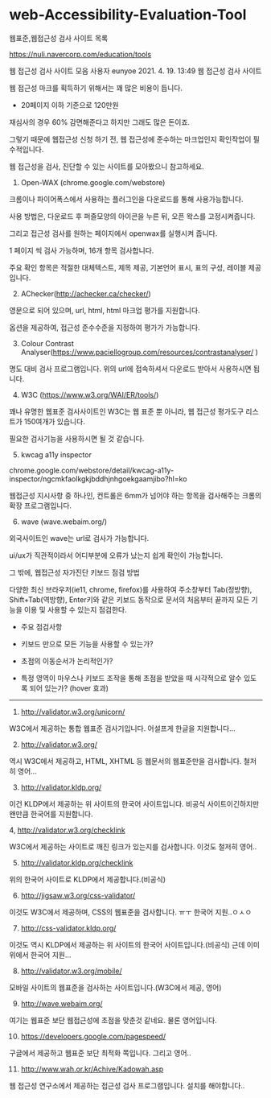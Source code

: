 # web-Accessibility-Evaluation-Tool
웹표준,웹접근성 검사 사이트 목록



https://nuli.navercorp.com/education/tools


웹 접근성 검사 사이트 모음
사용자 eunyoe 2021. 4. 19. 13:49
웹 접근성 검사 사이트

웹 접근성 마크를 획득하기 위해서는 꽤 많은 비용이 듭니다.

* 20페이지 이하 기준으로 120만원

재심사의 경우 60% 감면해준다고 하지만 그래도 많은 돈이죠.

그렇기 때문에 웹접근성 신청 하기 전, 웹 접근성에 준수하는 마크업인지 확인작업이 필수적입니다.

웹 접근성을 검사, 진단할 수 있는 사이트를 모아봤으니 참고하세요.

 

 

1. Open-WAX (chrome.google.com/webstore)

 

 

크롬이나 파이어폭스에서 사용하는 플러그인을 다운로드를 통해 사용가능합니다.

 

 

사용 방법은, 다운로드 후 퍼즐모양의 아이콘을 누른 뒤, 오픈 왁스를 고정시켜줍니다.

그리고 접근성 검사를 원하는 페이지에서 openwax를 실행시켜 줍니다.

1 페이지 씩 검사 가능하며, 16개 항목 검사합니다.

주요 확인 항목은 적절한 대체텍스트, 제목 제공, 기본언어 표시, 표의 구성, 레이블 제공입니다.

 

2. AChecker(http://achecker.ca/checker/)

 

 

영문으로 되어 있으며, url, html, html 마크업 평가를 지원합니다.

옵션을 제공하여, 접근성 준수수준을 지정하여 평가가 가능합니다.

 

 

3. Colour Contrast Analyser(https://www.paciellogroup.com/resources/contrastanalyser/ )

 

 

명도 대비 검사 프로그램입니다. 위의 url에 접속하셔서 다운로드 받아서 사용하시면 됩니다.

 

4. W3C (https://www.w3.org/WAI/ER/tools/)

 

 

꽤나 유명한 웹표준 검사사이트인 W3C는 웹 표준 뿐 아니라, 웹 접근성 평가도구 리스트가 150여개가 있습니다.

필요한 검사기능을 사용하시면 될 것 같습니다.

 

5. kwcag a11y inspector

chrome.google.com/webstore/detail/kwcag-a11y-inspector/ngcmkfaolkgkjbddhjnhgoekgaamjibo?hl=ko

 

 

웹접근성 지시사항 중 하나인, 컨트롤은 6mm가 넘어야 하는 항목을 검사해주는 크롬의 확장 프로그램입니다.

 

 

6. wave (wave.webaim.org/)

 

 

외국사이트인 wave는 url로 검사가 가능합니다.

ui/ux가 직관적이라서 어디부분에 오류가 났는지 쉽게 확인이 가능합니다.

 

 
그 밖에, 웹접근성 자가진단
키보드 점검 방법

다양한 최신 브라우저(ie11, chrome, firefox)를 사용하여 주소창부터 Tab(정방향), Shift+Tab(역방향), Enter키와 같은 키보드 동작으로 문서의 처음부터 끝까지 모든 기능을 이용 및 사용할 수 있는지 점검한다.

 

* 주요 점검사항

- 키보드 만으로 모든 기능을 사용할 수 있는가?

- 초점의 이동순서가 논리적인가?

- 특정 영역이 마우스나 키보드 조작을 통해 초점을 받았을 때 시각적으로 알수 있도록 되어 있는가? (hover 효과)



----------------------------------------------------------------------------------------------




1. http://validator.w3.org/unicorn/

W3C에서 제공하는 통합 웹표준 검사기입니다. 어설프게 한글을 지원합니다...

2. http://validator.w3.org/

역시 W3C에서 제공하고, HTML, XHTML 등 웹문서의 웹표준만을 검사합니다. 철저히 영어...

3. http://validator.kldp.org/

이건 KLDP에서 제공하는 위 사이트의 한국어 사이트입니다. 비공식 사이트이긴하지만 왠만큼 한국어를 지원합니다.

4, http://validator.w3.org/checklink

W3C에서 제공하는 사이트로 깨진 링크가 있는지를 검사합니다. 이것도 철저히 영어..

5. http://validator.kldp.org/checklink

위의 한국어 사이트로 KLDP에서 제공합니다.(비공식)

6. http://jigsaw.w3.org/css-validator/

이것도 W3C에서 제공하며, CSS의 웹표준을 검사합니다. ㅠㅜ 한국어 지원..ㅇㅅㅇ

7. http://css-validator.kldp.org/

이것도 역시 KLDP에서 제공하는 위 사이트의 한국어 사이트입니다.(비공식) 근데 이미 위에서 한국어 지원...

8. http://validator.w3.org/mobile/

모바일 사이트의 웹표준을 검사하는 사이트입니다.(W3C에서 제공, 영어)

9. http://wave.webaim.org/

여기는 웹표준 보단 웹접근성에 초점을 맞춘것 같네요. 물론 영어입니다.

10. https://developers.google.com/pagespeed/

구글에서 제공하고 웹표준 보단 최적화 쪽입니다. 그리고 영어..

11. http://www.wah.or.kr/Achive/Kadowah.asp

웹 접근성 연구소에서 제공하는 접근성 검사 프로그램입니다. 설치를 해야합니다..

